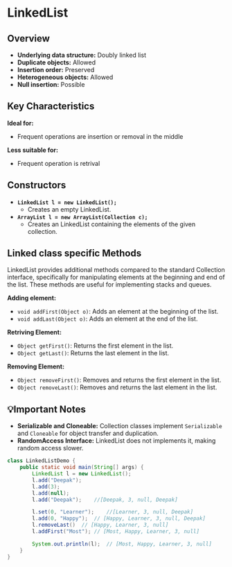 # LinkedList

## Overview

- **Underlying data structure:** Doubly linked list
- **Duplicate objects:** Allowed
- **Insertion order:** Preserved
- **Heterogeneous objects:** Allowed
- **Null insertion:** Possible

## Key Characteristics

**Ideal for:**

- Frequent operations are insertion or removal in the middle

**Less suitable for:**

- Frequent operation is retrival

## Constructors

- **`LinkedList l = new LinkedList();`**
  - Creates an empty LinkedList.
- **`ArrayList l = new ArrayList(Collection c);`**
  - Creates an LinkedList containing the elements of the given collection.

## Linked class specific Methods

LinkedList provides additional methods compared to the standard Collection interface, specifically for manipulating elements at the beginning and end of the list. These methods are useful for implementing stacks and queues.

**Adding element:**

- `void addFirst(Object o)`: Adds an element at the beginning of the list.
- `void addLast(Object o)`: Adds an element at the end of the list.

**Retriving Element:**

- `Object getFirst()`: Returns the first element in the list.
- `Object getLast()`: Returns the last element in the list.

**Removing Element:**

- `Object removeFirst()`: Removes and returns the first element in the list.
- `Object removeLast()`: Removes and returns the last element in the list.

## :bulb:Important Notes

- **Serializable and Cloneable:** Collection classes implement `Serializable` and `Cloneable` for object transfer and duplication.
- **RandomAccess Interface:** LinkedList does not implements it, making random access slower.

```java
class LinkedListDemo {
    public static void main(String[] args) {
        LinkedList l = new LinkedList();
        l.add("Deepak");
        l.add(3);
        l.add(null);
        l.add("Deepak");    //[Deepak, 3, null, Deepak]

        l.set(0, "Learner");    //[Learner, 3, null, Deepak]
        l.add(0, "Happy");  // [Happy, Learner, 3, null, Deepak]
        l.removeLast()  // [Happy, Learner, 3, null]
        l.addFirst("Most"); // [Most, Happy, Learner, 3, null]

        System.out.println(l);  // [Most, Happy, Learner, 3, null]
    }
}
